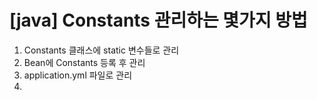 # [java] Constants 관리하는 몇가지 방법

1. Constants 클래스에 static 변수들로 관리
2. Bean에 Constants 등록 후 관리
3. application.yml 파일로 관리
4. 